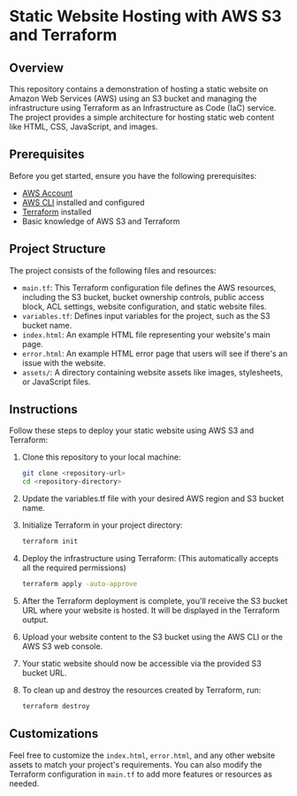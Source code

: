 # Static Website Hosting with AWS S3 and Terraform

## Overview

This repository contains a demonstration of hosting a static website on Amazon Web Services (AWS) using an S3 bucket and managing the infrastructure using Terraform as an Infrastructure as Code (IaC) service. The project provides a simple architecture for hosting static web content like HTML, CSS, JavaScript, and images.

## Prerequisites

Before you get started, ensure you have the following prerequisites:

- [AWS Account](https://aws.amazon.com/)
- [AWS CLI](https://aws.amazon.com/cli/) installed and configured
- [Terraform](https://www.terraform.io/downloads.html) installed
- Basic knowledge of AWS S3 and Terraform

## Project Structure

The project consists of the following files and resources:

- `main.tf`: This Terraform configuration file defines the AWS resources, including the S3 bucket, bucket ownership controls, public access block, ACL settings, website configuration, and static website files.
- `variables.tf`: Defines input variables for the project, such as the S3 bucket name.
- `index.html`: An example HTML file representing your website's main page.
- `error.html`: An example HTML error page that users will see if there's an issue with the website.
- `assets/`: A directory containing website assets like images, stylesheets, or JavaScript files.

## Instructions

Follow these steps to deploy your static website using AWS S3 and Terraform:

1. Clone this repository to your local machine:

   ```bash
   git clone <repository-url>
   cd <repository-directory>
2. Update the variables.tf file with your desired AWS region and S3 bucket name.
3. Initialize Terraform in your project directory:

   ```bash
   terraform init
4. Deploy the infrastructure using Terraform: (This automatically accepts all the required permissions)
   
   ```bash
   terraform apply -auto-approve
5. After the Terraform deployment is complete, you'll receive the S3 bucket URL where your website is hosted. It will be displayed in the Terraform output.
6. Upload your website content to the S3 bucket using the AWS CLI or the AWS S3 web console.
7. Your static website should now be accessible via the provided S3 bucket URL.
8. To clean up and destroy the resources created by Terraform, run:

   ```bash
   terraform destroy

## Customizations
Feel free to customize the `index.html`, `error.html`, and any other website assets to match your project's requirements. You can also modify the Terraform configuration in `main.tf` to add more features or resources as needed.
